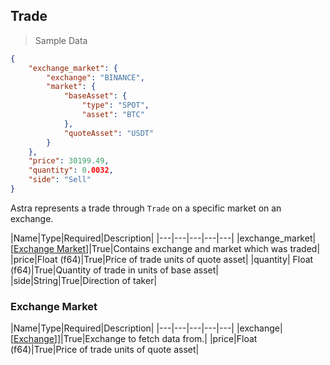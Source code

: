 ## Trade 

> Sample Data

```json
{
    "exchange_market": {
        "exchange": "BINANCE",
        "market": {
            "baseAsset": {
                "type": "SPOT",
                "asset": "BTC"
            },
            "quoteAsset": "USDT"
        }
    },
    "price": 30199.49,
    "quantity": 0.0032,
    "side": "Sell"
}
```
 Astra represents a trade through `Trade` on a specific market on an exchange.

|Name|Type|Required|Description|
|---|---|---|---|---|
|exchange_market|[[Exchange Market](#exchange-market)]|True|Contains exchange and market which was traded|
|price|Float (f64)|True|Price of trade units of quote asset|
|quantity| Float (f64)|True|Quantity of trade in units of base asset|
|side|String|True|Direction of taker|

### Exchange Market
|Name|Type|Required|Description|
|---|---|---|---|---|
|exchange|[[Exchange](#exchange)]]|True|Exchange to fetch data from.|
|price|Float (f64)|True|Price of trade units of quote asset|
